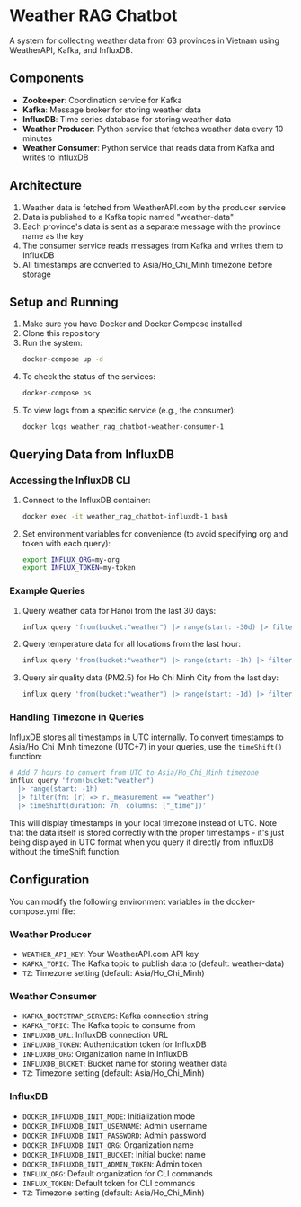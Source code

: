 # Weather RAG Chatbot

A system for collecting weather data from 63 provinces in Vietnam using WeatherAPI, Kafka, and InfluxDB.

## Components

- **Zookeeper**: Coordination service for Kafka
- **Kafka**: Message broker for storing weather data
- **InfluxDB**: Time series database for storing weather data
- **Weather Producer**: Python service that fetches weather data every 10 minutes
- **Weather Consumer**: Python service that reads data from Kafka and writes to InfluxDB

## Architecture

1. Weather data is fetched from WeatherAPI.com by the producer service
2. Data is published to a Kafka topic named "weather-data"
3. Each province's data is sent as a separate message with the province name as the key
4. The consumer service reads messages from Kafka and writes them to InfluxDB
5. All timestamps are converted to Asia/Ho_Chi_Minh timezone before storage

## Setup and Running

1. Make sure you have Docker and Docker Compose installed
2. Clone this repository
3. Run the system:
   ```bash
   docker-compose up -d
   ```
4. To check the status of the services:
   ```bash
   docker-compose ps
   ```
5. To view logs from a specific service (e.g., the consumer):
   ```bash
   docker logs weather_rag_chatbot-weather-consumer-1
   ```

## Querying Data from InfluxDB

### Accessing the InfluxDB CLI

1. Connect to the InfluxDB container:
   ```bash
   docker exec -it weather_rag_chatbot-influxdb-1 bash
   ```

2. Set environment variables for convenience (to avoid specifying org and token with each query):
   ```bash
   export INFLUX_ORG=my-org
   export INFLUX_TOKEN=my-token
   ```

### Example Queries

1. Query weather data for Hanoi from the last 30 days:
   ```bash
   influx query 'from(bucket:"weather") |> range(start: -30d) |> filter(fn: (r) => r._measurement == "weather" and r.location == "Hanoi")'
   ```

2. Query temperature data for all locations from the last hour:
   ```bash
   influx query 'from(bucket:"weather") |> range(start: -1h) |> filter(fn: (r) => r._measurement == "weather" and r._field == "temp_c")'
   ```

3. Query air quality data (PM2.5) for Ho Chi Minh City from the last day:
   ```bash
   influx query 'from(bucket:"weather") |> range(start: -1d) |> filter(fn: (r) => r._measurement == "weather" and r._field == "pm2_5" and r.location == "Ho Chi Minh City")'
   ```

### Handling Timezone in Queries

InfluxDB stores all timestamps in UTC internally. To convert timestamps to Asia/Ho_Chi_Minh timezone (UTC+7) in your queries, use the `timeShift()` function:

```bash
# Add 7 hours to convert from UTC to Asia/Ho_Chi_Minh timezone
influx query 'from(bucket:"weather") 
  |> range(start: -1h) 
  |> filter(fn: (r) => r._measurement == "weather") 
  |> timeShift(duration: 7h, columns: ["_time"])'
```

This will display timestamps in your local timezone instead of UTC. Note that the data itself is stored correctly with the proper timestamps - it's just being displayed in UTC format when you query it directly from InfluxDB without the timeShift function.

## Configuration

You can modify the following environment variables in the docker-compose.yml file:

### Weather Producer
- `WEATHER_API_KEY`: Your WeatherAPI.com API key
- `KAFKA_TOPIC`: The Kafka topic to publish data to (default: weather-data)
- `TZ`: Timezone setting (default: Asia/Ho_Chi_Minh)

### Weather Consumer
- `KAFKA_BOOTSTRAP_SERVERS`: Kafka connection string
- `KAFKA_TOPIC`: The Kafka topic to consume from
- `INFLUXDB_URL`: InfluxDB connection URL
- `INFLUXDB_TOKEN`: Authentication token for InfluxDB
- `INFLUXDB_ORG`: Organization name in InfluxDB
- `INFLUXDB_BUCKET`: Bucket name for storing weather data
- `TZ`: Timezone setting (default: Asia/Ho_Chi_Minh)

### InfluxDB
- `DOCKER_INFLUXDB_INIT_MODE`: Initialization mode
- `DOCKER_INFLUXDB_INIT_USERNAME`: Admin username
- `DOCKER_INFLUXDB_INIT_PASSWORD`: Admin password
- `DOCKER_INFLUXDB_INIT_ORG`: Organization name
- `DOCKER_INFLUXDB_INIT_BUCKET`: Initial bucket name
- `DOCKER_INFLUXDB_INIT_ADMIN_TOKEN`: Admin token
- `INFLUX_ORG`: Default organization for CLI commands
- `INFLUX_TOKEN`: Default token for CLI commands
- `TZ`: Timezone setting (default: Asia/Ho_Chi_Minh)

